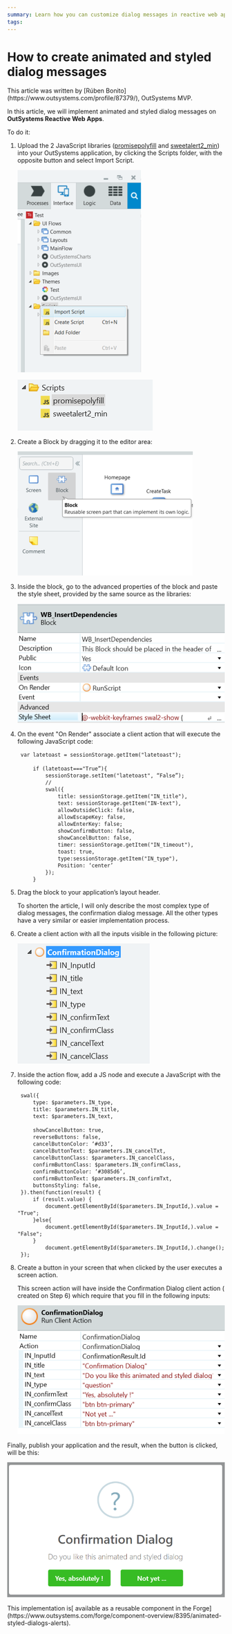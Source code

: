 ```yaml
---
summary: Learn how you can customize dialog messages in reactive web applications.
tags:
---
```


# How to create animated and styled dialog messages

<div class="info" markdown="1">
This article was written by [Rúben Bonito](https://www.outsystems.com/profile/87379/), OutSystems MVP.
</div>

In this article, we will implement animated and styled dialog messages on **OutSystems Reactive Web Apps**. 

To do it:

1.  Upload the 2 JavaScript libraries ([promisepolyfill](https://www.jsdelivr.com/package/npm/promise-polyfill) and [sweetalert2_min](https://www.jsdelivr.com/package/npm/sweetalert2)) into your OutSystems application, by clicking the Scripts folder, with the opposite button and select Import Script.

	![](images/create-styled-dialogs_0.png) 

	![](images/create-styled-dialogs_1.png)

1. Create a Block by dragging it to the editor area:

	![](images/create-styled-dialogs_2.png) 

1. Inside the block, go to the advanced properties of the block and paste the style sheet, provided by the same source as the libraries:

	![](images/create-styled-dialogs_3.png)

1. On the event "On Render" associate a client action that will execute the following JavaScript code:
       
        var latetoast = sessionStorage.getItem("latetoast");

            if (latetoast==="True”){
                sessionStorage.setItem("latetoast", “False”);
	            //
                swal({
   	                title: sessionStorage.getItem("IN_title"),
   	                text: sessionStorage.getItem("IN-text"),
                    allowOutsideClick: false,
                    allowEscapeKey: false,
                    allowEnterKey: false;
                    showConfirmButton: false,
                    showCancelButton: false,
                    timer: sessionStorage.getItem("IN_timeout"),
                    toast: true,
                    type:sessionStorage.getItem("IN_type"),
                    Position: ‘center’
                });
            }    
    

1. Drag the block to your application’s layout header.

	<div class="info" markdown="1"> To shorten the article, I will only describe the most complex type of dialog messages, the confirmation dialog message. All the other types have a very similar or easier implementation process.
	</div>

1. Create a client action with all the inputs visible in the following picture:
	
    ![](images/create-styled-dialogs_4.png)
	
1. Inside the action flow, add a JS node and execute a JavaScript with the following code:

        swal({
            type: $parameters.IN_type,
            title: $parameters.IN_title,
            text: $parameters.IN_text,

            showCancelButton: true,
            reverseButtons: false,
            cancelButtonColor: ‘#d33’,
            cancelButtonText: $parameters.IN_cancelTxt,
            cancelButtonClass: $parameters.IN_cancelClass,
	        confirmButtonClass: $parameters.IN_confirmClass,
	        confirmButtonColor: ‘#3085d6’,
	        confirmButtonText: $parameters.IN_confirmTxt,
	        buttonsStyling: false,
        }).then(function(result) {
	        if (result.value) {
        	    document.getElementById($parameters.IN_InputId,).value = "True";
	        }else{
    	        document.getElementById($parameters.IN_InputId,).value = "False";
	        }
    	        document.getElementById($parameters.IN_InputId,).change();
        });

1. Create a button in your screen that when clicked by the user executes a screen action. 

	This screen action will have inside the Confirmation Dialog client action ( created on Step 6) which require that you fill in the following inputs:

	![](images/create-styled-dialogs_5.png)


Finally, publish your application and the result, when the button is clicked, will be this:

![](images/create-styled-dialogs_6.png)

<div class="info" markdown="1"> 
This implementation is[ available as a reusable component in the Forge](https://www.outsystems.com/forge/component-overview/8395/animated-styled-dialogs-alerts).

